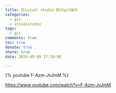 ```yaml
---
title: 在visual studio 执行git操作
categories:
  - git
  - visualstudio
tags:
  - git
comments: true
toc: true
donate: true
share: true
date: 2024-09-09 17:19:08

---
```


{% youtube F-Azm-JvJmM %}

https://www.youtube.com/watch?v=F-Azm-JvJmM

